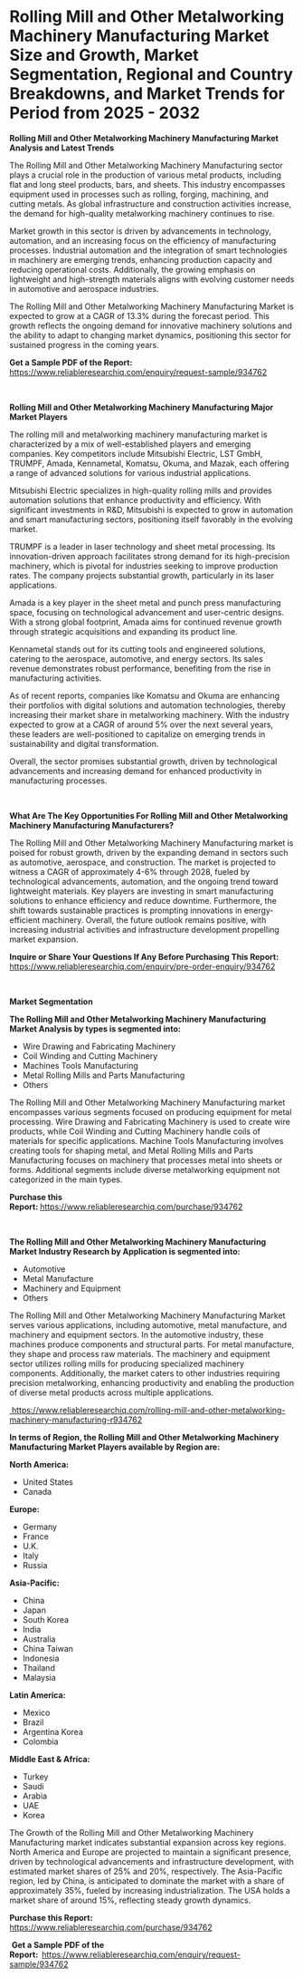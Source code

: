 <p><h1>Rolling Mill and Other Metalworking Machinery Manufacturing Market Size and Growth, Market Segmentation, Regional and Country Breakdowns, and Market Trends for Period from 2025 -  2032</h1></p><p><strong>Rolling Mill and Other Metalworking Machinery Manufacturing Market Analysis and Latest Trends</strong></p>
<p><p>The Rolling Mill and Other Metalworking Machinery Manufacturing sector plays a crucial role in the production of various metal products, including flat and long steel products, bars, and sheets. This industry encompasses equipment used in processes such as rolling, forging, machining, and cutting metals. As global infrastructure and construction activities increase, the demand for high-quality metalworking machinery continues to rise.</p><p>Market growth in this sector is driven by advancements in technology, automation, and an increasing focus on the efficiency of manufacturing processes. Industrial automation and the integration of smart technologies in machinery are emerging trends, enhancing production capacity and reducing operational costs. Additionally, the growing emphasis on lightweight and high-strength materials aligns with evolving customer needs in automotive and aerospace industries.</p><p>The Rolling Mill and Other Metalworking Machinery Manufacturing Market is expected to grow at a CAGR of 13.3% during the forecast period. This growth reflects the ongoing demand for innovative machinery solutions and the ability to adapt to changing market dynamics, positioning this sector for sustained progress in the coming years.</p></p>
<p><strong>Get a Sample PDF of the Report:&nbsp;</strong> <a href="https://www.reliableresearchiq.com/enquiry/request-sample/934762?utm_campaign=2315&utm_medium=2&utm_source=Github&utm_content=ia&utm_term=18042025&utm_id=rolling-mill-and-other-metalworking-machinery-manufacturing">https://www.reliableresearchiq.com/enquiry/request-sample/934762</a></p>
<p>&nbsp;</p>
<p><strong>Rolling Mill and Other Metalworking Machinery Manufacturing Major Market Players</strong></p>
<p><p>The rolling mill and metalworking machinery manufacturing market is characterized by a mix of well-established players and emerging companies. Key competitors include Mitsubishi Electric, LST GmbH, TRUMPF, Amada, Kennametal, Komatsu, Okuma, and Mazak, each offering a range of advanced solutions for various industrial applications.</p><p>Mitsubishi Electric specializes in high-quality rolling mills and provides automation solutions that enhance productivity and efficiency. With significant investments in R&D, Mitsubishi is expected to grow in automation and smart manufacturing sectors, positioning itself favorably in the evolving market.</p><p>TRUMPF is a leader in laser technology and sheet metal processing. Its innovation-driven approach facilitates strong demand for its high-precision machinery, which is pivotal for industries seeking to improve production rates. The company projects substantial growth, particularly in its laser applications.</p><p>Amada is a key player in the sheet metal and punch press manufacturing space, focusing on technological advancement and user-centric designs. With a strong global footprint, Amada aims for continued revenue growth through strategic acquisitions and expanding its product line.</p><p>Kennametal stands out for its cutting tools and engineered solutions, catering to the aerospace, automotive, and energy sectors. Its sales revenue demonstrates robust performance, benefiting from the rise in manufacturing activities.</p><p>As of recent reports, companies like Komatsu and Okuma are enhancing their portfolios with digital solutions and automation technologies, thereby increasing their market share in metalworking machinery. With the industry expected to grow at a CAGR of around 5% over the next several years, these leaders are well-positioned to capitalize on emerging trends in sustainability and digital transformation.</p><p>Overall, the sector promises substantial growth, driven by technological advancements and increasing demand for enhanced productivity in manufacturing processes.</p></p>
<p>&nbsp;</p>
<p><strong>What Are The Key Opportunities For Rolling Mill and Other Metalworking Machinery Manufacturing Manufacturers?</strong></p>
<p><p>The Rolling Mill and Other Metalworking Machinery Manufacturing market is poised for robust growth, driven by the expanding demand in sectors such as automotive, aerospace, and construction. The market is projected to witness a CAGR of approximately 4-6% through 2028, fueled by technological advancements, automation, and the ongoing trend toward lightweight materials. Key players are investing in smart manufacturing solutions to enhance efficiency and reduce downtime. Furthermore, the shift towards sustainable practices is prompting innovations in energy-efficient machinery. Overall, the future outlook remains positive, with increasing industrial activities and infrastructure development propelling market expansion.</p></p>
<p><strong>Inquire or Share Your Questions If Any Before Purchasing This Report:</strong> <a href="https://www.reliableresearchiq.com/enquiry/pre-order-enquiry/934762?utm_campaign=2315&utm_medium=2&utm_source=Github&utm_content=ia&utm_term=18042025&utm_id=rolling-mill-and-other-metalworking-machinery-manufacturing">https://www.reliableresearchiq.com/enquiry/pre-order-enquiry/934762</a></p>
<p>&nbsp;</p>
<p><strong>Market Segmentation</strong></p>
<p><strong>The Rolling Mill and Other Metalworking Machinery Manufacturing Market Analysis by types is segmented into:</strong></p>
<p><ul><li>Wire Drawing and Fabricating Machinery</li><li>Coil Winding and Cutting Machinery</li><li>Machines Tools Manufacturing</li><li>Metal Rolling Mills and Parts Manufacturing</li><li>Others</li></ul></p>
<p><p>The Rolling Mill and Other Metalworking Machinery Manufacturing market encompasses various segments focused on producing equipment for metal processing. Wire Drawing and Fabricating Machinery is used to create wire products, while Coil Winding and Cutting Machinery handle coils of materials for specific applications. Machine Tools Manufacturing involves creating tools for shaping metal, and Metal Rolling Mills and Parts Manufacturing focuses on machinery that processes metal into sheets or forms. Additional segments include diverse metalworking equipment not categorized in the main types.</p></p>
<p><strong>Purchase this Report:&nbsp;</strong><a href="https://www.reliableresearchiq.com/purchase/934762?utm_campaign=2315&utm_medium=2&utm_source=Github&utm_content=ia&utm_term=18042025&utm_id=rolling-mill-and-other-metalworking-machinery-manufacturing">https://www.reliableresearchiq.com/purchase/934762</a></p>
<p>&nbsp;</p>
<p><strong>The Rolling Mill and Other Metalworking Machinery Manufacturing Market Industry Research by Application is segmented into:</strong></p>
<p><ul><li>Automotive</li><li>Metal Manufacture</li><li>Machinery and Equipment</li><li>Others</li></ul></p>
<p><p>The Rolling Mill and Other Metalworking Machinery Manufacturing Market serves various applications, including automotive, metal manufacture, and machinery and equipment sectors. In the automotive industry, these machines produce components and structural parts. For metal manufacture, they shape and process raw materials. The machinery and equipment sector utilizes rolling mills for producing specialized machinery components. Additionally, the market caters to other industries requiring precision metalworking, enhancing productivity and enabling the production of diverse metal products across multiple applications.</p></p>
<p><a href="https://www.reliableresearchiq.com/rolling-mill-and-other-metalworking-machinery-manufacturing-r934762?utm_campaign=2315&utm_medium=2&utm_source=Github&utm_content=ia&utm_term=18042025&utm_id=rolling-mill-and-other-metalworking-machinery-manufacturing">&nbsp;https://www.reliableresearchiq.com/rolling-mill-and-other-metalworking-machinery-manufacturing-r934762</a></p>
<p><strong>In terms of Region, the Rolling Mill and Other Metalworking Machinery Manufacturing Market Players available by Region are:</strong></p>
<p>
    <p> <strong> North America: </strong>
        <ul>
            <li>United States</li>
            <li>Canada</li>
        </ul>
        </p> 
    <p> <strong> Europe: </strong>
        <ul>
            <li>Germany</li>
            <li>France</li>
            <li>U.K.</li>
            <li>Italy</li>
            <li>Russia</li>
        </ul>
        </p> 
    <p> <strong> Asia-Pacific: </strong>
        <ul>
            <li>China</li>
            <li>Japan</li>
            <li>South Korea</li>
            <li>India</li>
            <li>Australia</li>
            <li>China Taiwan</li>
            <li>Indonesia</li>
            <li>Thailand</li>
            <li>Malaysia</li>
        </ul>
        </p> 
    <p> <strong> Latin America: </strong>
        <ul>
            <li>Mexico</li>
            <li>Brazil</li>
            <li>Argentina Korea</li>
            <li>Colombia</li>
        </ul>
        </p> 
    <p> <strong> Middle East & Africa: </strong>
        <ul>
            <li>Turkey</li>
            <li>Saudi</li>
            <li>Arabia</li>
            <li>UAE</li>
            <li>Korea</li>
        </ul>
    </p>
    </p>
<p><p>The Growth of the Rolling Mill and Other Metalworking Machinery Manufacturing market indicates substantial expansion across key regions. North America and Europe are projected to maintain a significant presence, driven by technological advancements and infrastructure development, with estimated market shares of 25% and 20%, respectively. The Asia-Pacific region, led by China, is anticipated to dominate the market with a share of approximately 35%, fueled by increasing industrialization. The USA holds a market share of around 15%, reflecting steady growth dynamics.</p></p>
<p><strong>Purchase this Report: </strong><a href="https://www.reliableresearchiq.com/purchase/934762?utm_campaign=2315&utm_medium=2&utm_source=Github&utm_content=ia&utm_term=18042025&utm_id=rolling-mill-and-other-metalworking-machinery-manufacturing">https://www.reliableresearchiq.com/purchase/934762</a></p>
<p>&nbsp;<strong>Get a Sample PDF of the Report:&nbsp;&nbsp;</strong><a href="https://www.reliableresearchiq.com/enquiry/request-sample/934762?utm_campaign=2315&utm_medium=2&utm_source=Github&utm_content=ia&utm_term=18042025&utm_id=rolling-mill-and-other-metalworking-machinery-manufacturing">https://www.reliableresearchiq.com/enquiry/request-sample/934762</a></p>
<p><strong></strong></p>
<p><p></p><p></p><p></p></p>